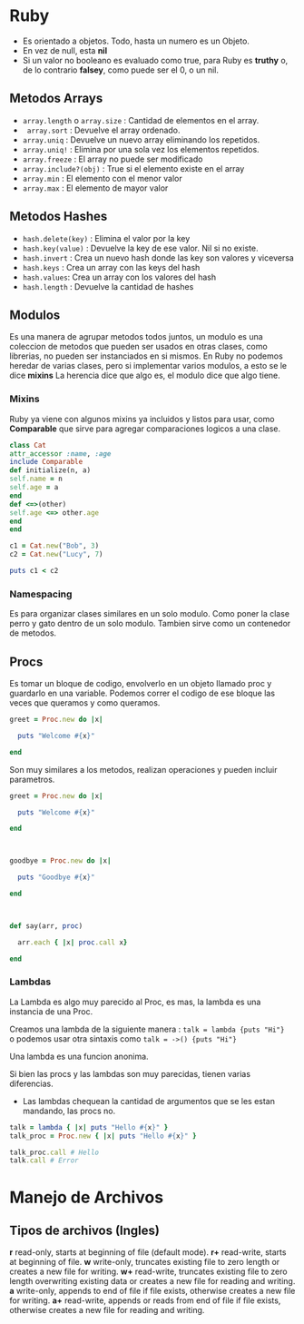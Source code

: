 # Ruby

* Es orientado a objetos. Todo, hasta un numero es un Objeto.
* En vez de null, esta **nil**
* Si un valor no booleano es evaluado como true, para Ruby es **truthy** o, de lo contrario **falsey**, como puede ser el 0, o un nil.

## Metodos Arrays

* `array.length` o `array.size` : Cantidad de elementos en el array.
* ` array.sort` : Devuelve el array ordenado.
* `array.uniq` : Devuelve un nuevo array eliminando los repetidos.
* `array.uniq!` : Elimina por una sola vez los elementos repetidos.
* `array.freeze` : El array no puede ser modificado
* `array.include?(obj)` : True si el elemento existe en el array
* `array.min` : El elemento con el menor valor
* `array.max` : El elemento de mayor valor

## Metodos Hashes

* `hash.delete(key)` : Elimina el valor por la key
* `hash.key(value)` : Devuelve la key de ese valor. Nil si no existe.
* `hash.invert` : Crea un nuevo hash donde las key son valores y viceversa
* `hash.keys` : Crea un array con las keys del hash
* `hash.values`: Crea un array con los valores del hash
* `hash.length` : Devuelve la cantidad de hashes

## Modulos

Es una manera de agrupar metodos todos juntos, un modulo es una coleccion de metodos que pueden ser usados en otras clases, como librerias, no pueden ser instanciados en si mismos.
En Ruby no podemos heredar de varias clases, pero si implementar varios modulos, a esto se le dice **mixins**
La herencia dice que algo es, el modulo dice que algo tiene.

### Mixins

Ruby ya viene con algunos mixins ya incluidos y listos para usar, como **Comparable** que sirve para agregar comparaciones logicos a una clase.

```ruby
class Cat
attr_accessor :name, :age
include Comparable
def initialize(n, a)
self.name = n
self.age = a
end
def <=>(other)
self.age <=> other.age
end
end

c1 = Cat.new("Bob", 3)
c2 = Cat.new("Lucy", 7)

puts c1 < c2
```

### Namespacing

Es para organizar clases similares en un solo modulo. Como poner la clase perro y gato dentro de un solo modulo.
Tambien sirve como un contenedor de metodos.

## Procs

Es tomar un bloque de codigo, envolverlo en un objeto llamado proc y guardarlo en una variable. Podemos correr el codigo de ese bloque las veces que queramos y como queramos.

```ruby
greet = Proc.new do |x|

  puts "Welcome #{x}"

end
```

Son muy similares a los metodos, realizan operaciones y pueden incluir parametros.

```ruby
greet = Proc.new do |x|

  puts "Welcome #{x}"

end



goodbye = Proc.new do |x|

  puts "Goodbye #{x}"

end



def say(arr, proc)

  arr.each { |x| proc.call x}

end
```

### Lambdas

La Lambda es algo muy parecido al Proc, es mas, la lambda es una instancia de una Proc.

Creamos una lambda de la siguiente manera : `talk = lambda {puts "Hi"} ` o podemos usar otra sintaxis como `talk = ->() {puts "Hi"}`

Una lambda es una funcion anonima.

Si bien las procs y las lambdas son muy parecidas, tienen varias diferencias.

* Las lambdas chequean la cantidad de argumentos que se les estan mandando, las procs no.

```ruby
talk = lambda { |x| puts "Hello #{x}" }
talk_proc = Proc.new { |x| puts "Hello #{x}" }

talk_proc.call # Hello
talk.call # Error
```

# Manejo de Archivos

## Tipos de archivos (Ingles)

**r** read-only, starts at beginning of file (default mode).
**r+** read-write, starts at beginning of file.
**w** write-only, truncates existing file to zero length or creates a new file for writing.
**w+** read-write, truncates existing file to zero length overwriting existing data or creates a new file for reading and writing.
**a** write-only, appends to end of file if file exists, otherwise creates a new file for writing.
**a+** read-write, appends or reads from end of file if file exists, otherwise creates a new file for reading and writing.

